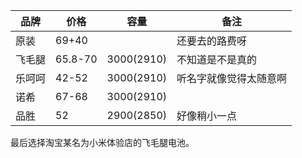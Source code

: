 品牌|价格|容量|备注
-|-|-|-
原装|69+40||还要去的路费呀
飞毛腿|65.8-70|3000(2910)|不知道是不是真的
乐呵呵|42-52|3000(2910)|听名字就像觉得太随意啊
诺希|67-68|3000(2910)
品胜|52|2900(2850)|好像稍小一点

最后选择淘宝某名为小米体验店的飞毛腿电池。